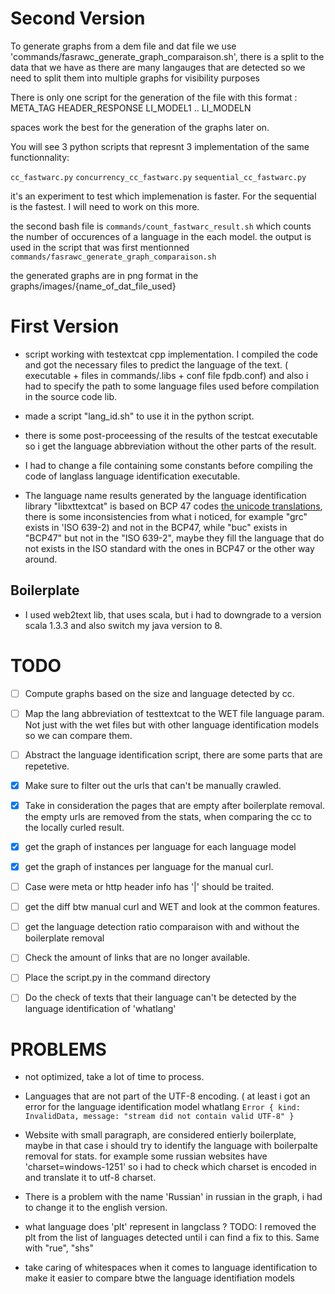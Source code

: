 # Second Version 

To generate graphs from a dem file and dat file we use 'commands/fasrawc_generate_graph_comparaison.sh', there is a split to the data that we have as there are many langauges that are detected so we need to split them into multiple graphs for visibility purposes 

There is only one script for the generation of the file with this format : META_TAG HEADER_RESPONSE LI_MODEL1 .. LI_MODELN 

spaces work the best for the generation of the graphs later on. 

You will see 3 python scripts that represnt 3 implementation of the same functionnality: 

`cc_fastwarc.py`
`concurrency_cc_fastwarc.py`
`sequential_cc_fastwarc.py`

it's an experiment to test which implemenation is faster. For the sequential is the fastest. I will need to work on this more.

the second bash file is `commands/count_fastwarc_result.sh` which counts the number of occurences of a language in the each model. the output is used in the script that was first mentionned `commands/fasrawc_generate_graph_comparaison.sh`

the generated graphs are in png format in the graphs/images/{name_of_dat_file_used}

# First Version 
- script working with testextcat cpp implementation. 
I compiled the code and got the necessary files to predict the language of the text. ( executable + files in commands/.libs + conf file fpdb.conf) and also i had to specify the path to some language files used before compilation in the source code lib.

- made a script "lang_id.sh" to use it in the python script. 

- there is some post-proceessing of the results of the testcat executable so i get the language abbreviation without the other parts of the result. 

- I had to change a file containing some constants before compiling the code of langlass language identification executable.

- The language name results generated by the language identification library "libxttextcat" is based on BCP 47 codes  [the unicode translations](https://unicode.org/udhr/translations.html), there is some inconsistencies from what i noticed, for example "grc" exists in 'ISO 639-2) and not in the BCP47, while "buc" exists in "BCP47" but not in the "ISO 639-2", maybe they fill the language that do not exists in the ISO standard with the ones in BCP47 or the other way around. 
## Boilerplate 
- I used web2text lib, that uses scala, but i had to downgrade to a version scala 1.3.3 and also switch my java version to 8. 

# TODO 
- [ ] Compute graphs based on the size and language detected by cc.
- [ ] Map the lang abbreviation of testtextcat to the WET file language param. Not just with the wet files but with other language identification models so we can compare them. 
- [ ] Abstract the language identification script, there are some parts that are repetetive. 
- [X] Make sure to filter out the urls that can't be manually crawled.
- [X] Take in consideration the pages that are empty after boilerplate removal. the empty urls are removed from the stats, when comparing the cc to the locally curled result.
- [X] get the graph of instances per language for each language model 
- [X] get the graph of instances per language for the manual  curl.
- [ ] Case were meta or http header info has '|' should be traited.
- [ ] get the diff btw manual curl and WET and look at the common features.
- [ ] get the language detection ratio comparaison with and without the boilerplate removal 
- [ ] Check the amount of links that are no longer available.
- [ ] Place the script.py in the command directory
- [ ] Do the check of texts that their language can't be detected by the language identification of 'whatlang'


# PROBLEMS 
- not optimized, take a lot of time to process.

- Languages that are not part of the UTF-8 encoding. ( at least i got an error for the language identification model whatlang `Error { kind: InvalidData, message: "stream did not contain valid UTF-8" }`

- Website with small paragraph, are considered entierly boilerplate, maybe in that case i should try to identify the language with boilerpalte removal for stats. 
for example some russian websites have 'charset=windows-1251' so i had to check which charset is encoded in and translate it to utf-8 charset. 

- There is a problem with the name 'Russian' in russian in the graph, i had to change it to the english version.

- what language does 'plt' represent in langclass ? TODO: I removed the plt from the list of languages detected until i can find a fix to this. Same with "rue", "shs"

- take caring of whitespaces when it comes to language identification to make it easier to compare btwe the language identifiation models 

